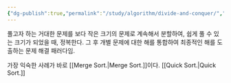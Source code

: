 ```yaml
---
{"dg-publish":true,"permalink":"/study/algorithm/divide-and-conquer/","created":"2023-12-04T23:04:02.000+09:00","updated":"2025-01-14T15:33:43.000+09:00"}
---
```


풀고자 하는 거대한 문제를 보다 작은 크기의 문제로 계속해서 분할하여, 쉽게 풀 수 있는 크기가 되었을 때, 정복한다. 그 후 개별 문제에 대한 해를 통합하여 최종적인 해를 도출하는 문제 해결 패러다임.


가장 익숙한 사례가 바로 [[Merge Sort.\|Merge Sort.]]이다.
[[Quick Sort.\|Quick Sort.]]
